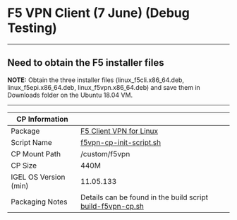 # F5 VPN Client (7 June) (Debug Testing)

-----

## Need to obtain the F5 installer files

**NOTE:** Obtain the three installer files (linux_f5cli.x86_64.deb, linux_f5epi.x86_64.deb, linux_f5vpn.x86_64.deb) and save them in Downloads folder on the Ubuntu 18.04 VM.

-----

|  CP Information |            |
|-----------------|------------|
| Package | [F5 Client VPN for Linux](https://techdocs.f5.com/kb/en-us/products/big-ip_apm/manuals/product/apm-client-configuration-13-0-0/4.html) |
| Script Name | [f5vpn-cp-init-script.sh](build/f5vpn-cp-init-script.sh) |
| CP Mount Path | /custom/f5vpn |
| CP Size | 440M |
| IGEL OS Version (min) | 11.05.133 |
| Packaging Notes | Details can be found in the build script [build-f5vpn-cp.sh](build/build-f5vpn-cp.sh) |

